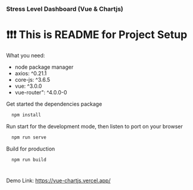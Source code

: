 ### Stress Level Dashboard (Vue & Chartjs) 
# :exclamation::exclamation::exclamation: This is README for Project Setup
What you need:
- node package manager
- axios: ^0.21.1
- core-js: ^3.6.5
- vue: ^3.0.0
- vue-router": ^4.0.0-0

Get started the dependencies package
```html
  npm install
```

Run start for the development mode, then listen to port on your browser
```html
  npm run serve
```

Build for production
```html
  npm run build
```
#
Demo Link: https://vue-chartjs.vercel.app/
